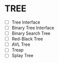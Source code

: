 # TREE

- [ ] Tree Interface 
- [ ] Binary Tree Interface
- [ ] Binary Search Tree
- [ ] Red-Black Tree
- [ ] AVL Tree
- [ ] Treap
- [ ] Splay Tree